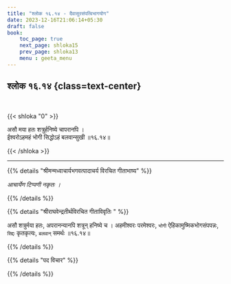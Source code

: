 ```yaml
---
title: "श्लोक १६.१४ - दैवासुरसंपत्विभागयोग"
date: 2023-12-16T21:06:14+05:30
draft: false
book:
    toc_page: true
    next_page: shloka15
    prev_page: shloka13
    menu : geeta_menu
---
```




## श्लोक १६.१४ {class=text-center}

<br/>

{{< shloka  "0"  >}}

असौ मया हतः शत्रुर्हनिष्ये चापरानपि ।  
ईश्वरोऽहमहं भोगी सिद्धोऽहं बलवान्सुखी ॥१६.१४॥

{{< /shloka >}}

---


{{% details "श्रीमन्मध्वाचार्यभगवत्पादाचर्य विरचित  गीताभाष्य" %}}

*आचार्येण टिप्पणी नकृतः ।*

{{% /details %}}



{{% details "श्रीराघवेन्द्रतीर्थविरचित गीताविवृतिः " %}}

असौ शत्रुर्मया हतः, अपरानन्यानपि शत्रून्‌ हनिष्ये च ।
अहमीश्वरः परमेश्वरः, `भोगी` ऐहिकामुष्मिकभोगसंपपन्नः, 
`सिद्दः` कृतकृत्यः, `बलवान्‌` समर्थः ॥१६.१४॥

{{% /details %}}



{{% details "पद विचार" %}}


{{% /details %}}
